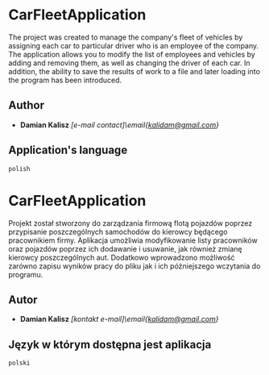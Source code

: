 # CarFleetApplication

The project was created to manage the company's fleet of vehicles by assigning each car to particular driver who is an employee of the company. The application allows you to modify the list of employees and vehicles by adding and removing them, as well as changing the driver of each car. In addition, the ability to save the results of work to a file and later loading into the program has been introduced. 


## Author
* **Damian Kalisz**  *[e-mail contact]\email{kalidam@gmail.com}*


## Application's language

```
polish
```

# CarFleetApplication

Projekt został stworzony do zarządzania firmową flotą pojazdów poprzez przypisanie poszczególnych samochodów do kierowcy będącego pracownikiem firmy. Aplikacja umożliwia modyfikowanie listy pracowników oraz pojazdów poprzez ich dodawanie i usuwanie, jak również zmianę kierowcy poszczególnych aut. Dodatkowo wprowadzono możliwość zarówno zapisu wyników pracy do pliku jak i ich późniejszego wczytania do programu.


## Autor
* **Damian Kalisz**  *[kontakt e-mail]\email{kalidam@gmail.com}*


## Język w którym dostępna jest aplikacja

```
polski
```
